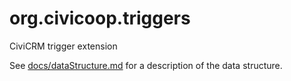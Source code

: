 org.civicoop.triggers
=====================

CiviCRM trigger extension

See [docs/dataStructure.md](docs/dataStructure.md) for a description of the data structure.